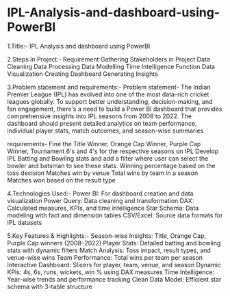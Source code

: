 # IPL-Analysis-and-dashboard-using-PowerBI

1.Title:- IPL Analysis and dashboard using PowerBI

2.Steps in Project:-
  Requirement Gathering
  Stakeholders in Project
  Data Cleaning
  Data Processing
  Data Modelling
  Time Intelligence Function
  Data Visualization
  Creating Dashboard
  Generating Insights

3.Problem statement and requirements:-
  Problem statement-
    The Indian Premier League (IPL) has evolved into one of the most data-rich cricket leagues globally. To support better understanding, decision-making, and fan   engagement, there's a need to build a Power BI dashboard that provides comprehensive insights into IPL seasons from 2008 to 2022. The dashboard should present detailed analytics on team performance, individual player stats, match outcomes, and season-wise summaries

  requirements-
    Fine the Title Winner, Orange Cap Winner, Purple Cap Winner, Tournament 6's and 4's for the respective seasons on IPL
    Develop IPL Batting and Bowling stats and add a filter where user can select the bowler and batsman to see these stats.
    Winning percentage based on the toss decision
    Matches win by venue
    Total wins by team in a season
    Matches won based on the result type

4.Technologies Used:-
  Power BI: For dashboard creation and data visualization
  Power Query: Data cleaning and transformation
  DAX: Calculated measures, KPIs, and time intelligence
  Star Schema: Data modeling with fact and dimension tables
  CSV/Excel: Source data formats for IPL datasets

5.Key Features & Highlights:-
  Season-wise Insights: Title, Orange Cap, Purple Cap winners (2008–2022)
  Player Stats: Detailed batting and bowling stats with dynamic filters
  Match Analysis: Toss impact, result types, and venue-wise wins
  Team Performance: Total wins per team per season
  Interactive Dashboard: Slicers for player, team, venue, and season
  Dynamic KPIs: 4s, 6s, runs, wickets, win % using DAX measures
  Time Intelligence: Year-wise trends and performance tracking
  Clean Data Model: Efficient star schema with 3-table structure

